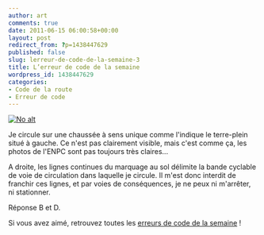 ```yaml
---
author: art
comments: true
date: 2011-06-15 06:00:58+00:00
layout: post
redirect_from: ?p=1438447629
published: false
slug: lerreur-de-code-de-la-semaine-3
title: L’erreur de code de la semaine
wordpress_id: 1438447629
categories:
- Code de la route
- Erreur de code
---
```


<a href="https://static.irz.fr/2011/05/stationner.png"><img alt="No alt" data-src="https://static.irz.fr/2011/05/stationner.png" src="https://static.irz.fr/thumb.php?size=<100&crop=0&src=https://static.irz.fr/2011/05/stationner.png" /></a>

Je circule sur une chaussée à sens unique comme l'indique le terre-plein situé à gauche. Ce n'est pas clairement visible, mais c'est comme ça, les photos de l'ENPC sont pas toujours très claires...

A droite, les lignes continues du marquage au sol délimite la bande cyclable de voie de circulation dans laquelle je circule. Il m'est donc interdit de franchir ces lignes, et par voies de conséquences, je ne peux ni m'arrêter, ni stationner.

Réponse B et D.


 Si vous avez aimé, retrouvez toutes les [erreurs de code de la semaine](https://irz.fr/) ! 
